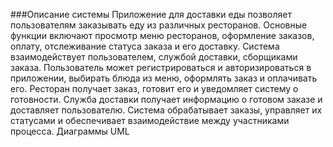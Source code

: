 ###Описание системы
Приложение для доставки еды позволяет пользователям заказывать еду из различных ресторанов. 
Основные функции включают просмотр меню ресторанов, оформление заказов, оплату, отслеживание статуса заказа и его доставку.
Система взаимодействует пользователем, службой доставки, сборщиками заказа.
Пользователь может регистрироваться и авторизироваться в приложении, выбирать блюда из меню, оформлять заказ и оплачивать его.
Ресторан получает заказ, готовит его и уведомляет систему о готовности. Служба доставки получает информацию о готовом заказе и доставляет пользователю. 
Система обрабатывает заказы, управляет их статусами и обеспечивает взаимодействие между участниками процесса.
Диаграммы UML
